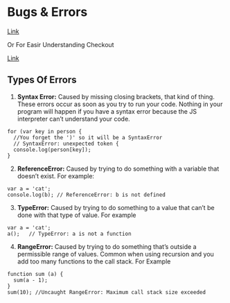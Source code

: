 # Bugs & Errors

[Link](http://eloquentjavascript.net/08_error.html)

Or For Easir Understanding Checkout

[Link](http://javascript.info/error-handling)

## Types Of Errors

1. __Syntax Error:__ Caused by missing closing brackets, that kind of thing. These errors occur as soon as you try to run your code. Nothing in your program will happen if you have a syntax error because the JS interpreter can’t understand your code.
```
for (var key in person {
  //You forget the ')' so it will be a SyntaxError
  // SyntaxError: unexpected token {
  console.log(person[key]);
}
```

2. __ReferenceError:__ Caused by trying to do something with a variable that doesn’t exist. For example:
```
var a = 'cat';
console.log(b); // ReferenceError: b is not defined
```

3. __TypeError:__ Caused by trying to do something to a value that can’t be done with that type of value. For example
```
var a = 'cat';
a();   // TypeError: a is not a function
```

4. __RangeError:__  Caused by trying to do something that’s outside a permissible range of values. Common when using recursion and you add too many functions to the call stack. For Example
```
function sum (a) {
  sum(a - 1);
}
sum(10); //Uncaught RangeError: Maximum call stack size exceeded
```